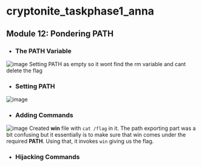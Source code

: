 # cryptonite_taskphase1_anna
## Module 12: Pondering PATH

- ### The PATH Variable
![image](https://github.com/user-attachments/assets/af6dedf5-f273-4a69-ae22-ac9e210c07be)
Setting PATH as empty so it wont find the rm variable and cant delete the flag

- ### Setting PATH
![image](https://github.com/user-attachments/assets/0bebd825-6bb3-4b5a-8ab7-1bc32870af0a)

- ### Adding Commands
![image](https://github.com/user-attachments/assets/2d2cf22d-03ec-48ea-a516-8f207020a6de)
Created **win** file with `cat /flag` in it. The path exporting part was a bit confusing but it essentially is to make sure that win comes under the required **PATH**. Using that, it invokes `win` giving us the flag.

- ### Hijacking Commands
